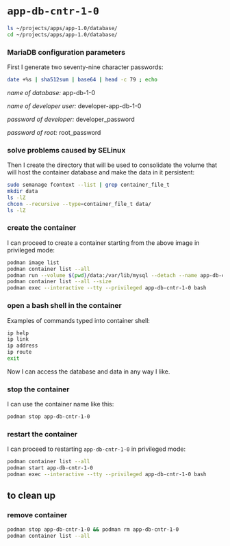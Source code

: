 # `app-db-cntr-1-0`

```bash
ls ~/projects/apps/app-1.0/database/
cd ~/projects/apps/app-1.0/database/
```

### MariaDB configuration parameters

First I generate two seventy-nine character passwords:

```bash
date +%s | sha512sum | base64 | head -c 79 ; echo
```

*name of database:*         app-db-1-0

*name of developer user:*   developer-app-db-1-0

*password of developer:*    developer_password

*password of root:*         root_password

### solve problems caused by SELinux

Then I create the directory that will be used to consolidate the volume that will host the container database and make the data in it persistent:

```bash
sudo semanage fcontext --list | grep container_file_t
mkdir data
ls -lZ
chcon --recursive --type=container_file_t data/
ls -lZ
```

### create the container

I can proceed to create a container starting from the above image in privileged mode:

```bash
podman image list
podman container list --all
podman run --volume $(pwd)/data:/var/lib/mysql --detach --name app-db-cntr-1-0 --env MARIADB_USER=developer-app-db-1-0 --env MARIADB_PASSWORD=developer_password --env MARIADB_DATABASE=app-db-1-0 --env MARIADB_ROOT_PASSWORD=root_password --publish 3306:3306 --pull=never rdbms-mariadb-img:1.0
podman container list --all --size
podman exec --interactive --tty --privileged app-db-cntr-1-0 bash
```

### open a bash shell in the container

Examples of commands typed into container shell:

```bash
ip help
ip link
ip address
ip route
exit
```

Now I can access the database and data in any way I like.

### stop the container

I can use the container name like this:

```bash
podman stop app-db-cntr-1-0
```

### restart the container

I can proceed to restarting `app-db-cntr-1-0` in privileged mode:

```bash
podman container list --all
podman start app-db-cntr-1-0
podman exec --interactive --tty --privileged app-db-cntr-1-0 bash
```

## to clean up

### remove container

```bash
podman stop app-db-cntr-1-0 && podman rm app-db-cntr-1-0
podman container list --all
```
